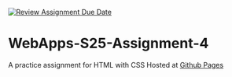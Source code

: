 [![Review Assignment Due Date](https://classroom.github.com/assets/deadline-readme-button-22041afd0340ce965d47ae6ef1cefeee28c7c493a6346c4f15d667ab976d596c.svg)](https://classroom.github.com/a/R-tv1cng)
# WebApps-S25-Assignment-4
A practice assignment for HTML with CSS
Hosted at [Github Pages](https://github.com/44-563-WebApps-S25/44563-webapps-s25-assignment4-PrestonHesson)

